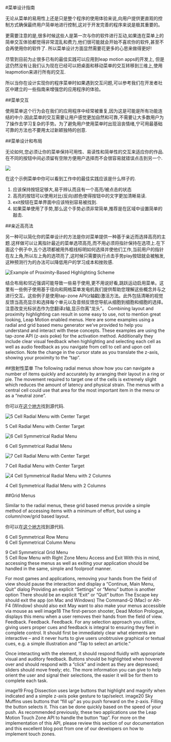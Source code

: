 #菜单设计指南



无论从菜单的易用性上还是只是整个程序的使用体验来说,向用户提供更直观的控制方式确保最终用户简单地进行控制,这对于开发完善的程序来说是极其重要的。

更需要注意的是,很多时候这些人是第一次与你的软件进行互动,如果连在菜单上的简单交互体验都觉得非常混乱和费力,他们很可能就会开始不喜欢你的软件,甚至不会再使用你的软件了.
所以菜单设计方面显然需要花更多的心思来做得更好!

尽管到目前为止很多已有的最佳实践可以应用到leap motion apps的开发上, 但是这仍然没有让我们认为现在已经可以把桌面和移动菜单的交互转移到三维上,使用leapmotion来进行所有的交互.

所以当你在设计实现你的程序菜单时如果遇到交互问题,可以参考我们在开发者社区中建立的一些指南来增强您的应用程序的体验。


##菜单交互


使用菜单这个行为会在我们的应用程序中经常被重复,因为这是可能是所有功能连结的中介.因此菜单的交互需要让用户感觉更加自然和可靠,不需要让大多数用户为了操作去学习复杂的手势。为了避免用户使用菜单时出现沮丧情绪,宁可用最基础可靠的方法也不要用太过新颖独特的创意.


##菜单设计和布局




无论如何,您必须让你的菜单保持可用性、易读性和简单性的交互来适应你的作品.在不同的按钮中间必须留有空隙方便用户选择而不会很容易就错误点击到另一个.

![](https://developer.leapmotion.com/documentation/images/menu_left_align_withInfo.jpg)

在这个示例菜单中你可以看到工作中的最佳实践应该是什么样子的.




1. 应该保持按钮足够大,易于辨认而且有一个高亮/被点击的状态
2. 高亮的按钮可以使用对比(反向)颜色使得按钮中的文字更加清晰易读.
3. exit按钮在菜单界面中应该特别容易被找到.
4. 如果菜单使用了手势,那么这个手势必须非常简单,推荐是在区域中设置简单的敲击.






##亲近高亮法

另一种可以简化你的菜单设计的方法是你对菜单提供一种基于亲近而选择高亮的主题.这样做可以让离指针最近的菜单选项高亮,而不用必须将指针保持在选项上.在下面这个例子中,五个选项都被用外框线标明如何选择并使他们工作,当前用户的指针在左上角,所以左上角的选项亮了,这时候只需要执行点击手势play按钮就会被触发,这种预测行为的办法可以降低用户的学习成本和挫败感.

![Example of Proximity-Based Highlighting Scheme](https://developer.leapmotion.com/documentation/images/Menus_Zones.jpg)

结合布局和邻近强调可能导致一些易于使用,更不用说好看,跳跃运动启用菜单。这里有一些例子使用基于径向和网格菜单发电机我们提供帮助您理解这些概念并与之进行交互。这些例子是使用tap-zone API(z轴戳)激活方法。此外包括清晰的视觉反馈当高亮显示和选择每个单元以及音频反馈您导航从细胞到细胞和细胞的选择。注意改变光标状态作为您翻译z轴,显示你离“龙头”。
Combining layout and proximity highlighting can result in some easy to use, not to mention great looking, Leap Motion enabled menus. Here are some examples using a radial and grid based menu generator we’ve provided to help you understand and interact with these concepts. These examples are using the tap-zone API (z-axis poke) for the activation method. Additionally they include clear visual feedback when highlighting and selecting each cell as well as audio feedback as you navigate from cell to cell and upon cell selection. Note the change in the cursor state as you translate the z-axis, showing your proximity to the “tap”.

##放射性菜单
The following radial menus show how you can navigate a number of items quickly and accurately by arranging their layout in a ring or pie. The movement required to target one of the cells is extremely slight which reduces the amount of latency and physical strain. The menus with a central cell could use that area for the most important item in the menu or as a “neutral zone”.

你可以在[这个地方](http://goo.gl/ZKoTp7)找到源代码.

![5 Cell Radial Menu with Center Target	 ](https://developer.leapmotion.com/documentation/images/Radial_002.png)

5 Cell Radial Menu with Center Target

![6 Cell Symmetrical Radial Menu](https://developer.leapmotion.com/documentation/images/Radial_005.png)

6 Cell Symmetrical Radial Menu

![7 Cell Radial Menu with Center Target	](https://developer.leapmotion.com/documentation/images/Radial_006.png)

7 Cell Radial Menu with Center Target

![4 Cell Symmetrical Radial Menu with 2 Columns](https://developer.leapmotion.com/documentation/images/Radial_008.png)

4 Cell Symmetrical Radial Menu with 2 Columns

 
 

##Grid Menus

Similar to the radial menus, these grid based menus provide a simple method of accessing items with a minimum of effort, but using a column/row/grid based layout.

你可以在[这个地方](http://goo.gl/6seQ29)找到源代码.
 
6 Cell Symmetrical Row Menu	 
6 Cell Symmetrical Column Menu
 
9 Cell Symmetrical Grid Menu	 
5 Cell Row Menu with Right Zone
Menu Access and Exit
With this in mind, accessing these menus as well as exiting your application should be handled in the same, simple and foolproof manner.

For most games and applications, removing your hands from the field of view should pause the interaction and display a “Continue, Main Menu, Quit” dialog
Providing an explicit “Settings” or “Menu” button is another option
There should be an explicit “Exit” or “Quit” button
The Escape key should exit the app (on Mac and Windows)
The Command-Q (Mac) or Alt-F4 (Window) should also exit
May want to also make your menus accessible via mouse as well
image18
The first-person shooter, Dead Motion Prologue, displays this menu when a user removes their hands from the field of view.
Feedback. Feedback. Feedback.
For any selection approach you utilize, giving users proper cues and feedback is integral to ensuring they feel in complete control. It should first be immediately clear what elements are interactive – and it never hurts to give users unobtrusive graphical or textual cues, e.g. a simple illustration and “Tap to select an article.”

Once interacting with the element, it should respond fluidly with appropriate visual and auditory feedback. Buttons should be highlighted when hovered over and should respond with a “click” and indent as they are depressed; sliders should move freely; etc. The more information you can give to help orient the user and signal their selections, the easier it will be for them to complete each task.

image19
Frog Dissection uses large buttons that highlight and magnify when indicated and a simple z-axis poke gesture to tap/select.
image20
Sky Muffins uses buttons that “fill up” as you push forward on the z-axis. Filling the button selects it. This can be done quickly based on the speed of your push.
As recommended previously, these two applications use the Leap Motion Touch Zone API to handle the button “tap”. For more on the implementation of this API, please review this section of our documentation and this excellent blog post from one of our developers on how to implement touch zones.